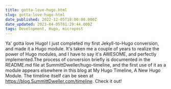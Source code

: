 ```yaml
---
title: gotta-love-hugo.html
slug: gotta-love-hugo-html
date_published: 2022-12-05T18:00:00.000Z
date_updated: 2023-04-05T01:29:44.000Z
tags: Development, Hugo, micropost
---
```


Ya' gotta love Hugo! I just completed my first Jekyll-to-Hugo conversion, and made it a Hugo module. It's taken me a couple of years to realize the power of Hugo modules, and I have to say it's AWESOME, and perfectly implemented.The process of conversion briefly is documented in the README.md file at SummittDweller/hugo-timeline, and the first use of it as a module appears elsewhere in this blog at My Hugo Timeline, A New Hugo Module. The timeline itself can be seen at https://blog.SummittDweller.com/timeline. Check it out!
